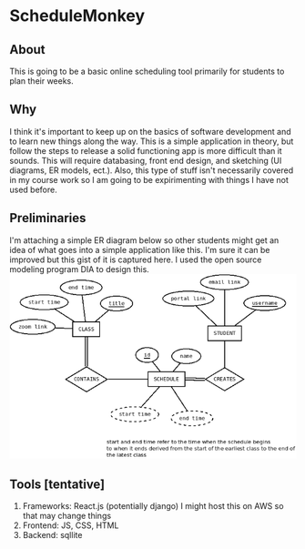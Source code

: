 # ScheduleMonkey

## About
This is going to be a basic online scheduling tool primarily for students to plan their weeks. 

## Why
I think it's important to keep up on the basics of software development and to learn new things along the way. This is a simple application in theory, but follow the steps to release a solid functioning app is more difficult than it sounds. This will require databasing, front end design, and sketching (UI diagrams, ER models, ect.). Also, this type of stuff isn't necessarily covered in my course work so I am going to be expirimenting with things I have not used before.

## Preliminaries
I'm attaching a simple ER diagram below so other students might get an idea of what goes into a simple application like this. I'm sure it can be improved but this gist of it is captured here. I used the open source modeling program DIA to design this.
![ER DIAGRAM PICTURE](https://raw.githubusercontent.com/alex-zaykowski/ScheduleMonkey/main/ER_Diagram/ER_Diagram.png)


## Tools [tentative]
1. Frameworks: React.js (potentially django) I might host this on AWS so that may change things
2. Frontend: JS, CSS, HTML
2. Backend: sqllite
